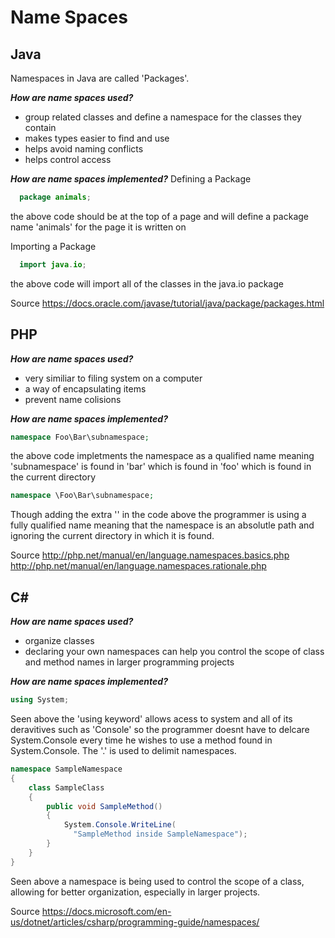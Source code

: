 # Name Spaces
## Java

Namespaces in Java are called 'Packages'.

***How are name spaces used?***
- group related classes and define a namespace for the classes they contain
- makes types easier to find and use
- helps avoid naming conflicts
- helps control access

***How are name spaces implemented?***
Defining a Package
```Java
  package animals;
```
the above code should be at the top of a page and will define a package name 'animals' for the page it is written on

Importing a Package
```Java
  import java.io;
```
the above code will import all of the classes in the java.io package

Source https://docs.oracle.com/javase/tutorial/java/package/packages.html

## PHP
***How are name spaces used?***
- very similiar to filing system on a computer
-  a way of encapsulating items
- prevent name colisions 

***How are name spaces implemented?***

```php
namespace Foo\Bar\subnamespace;
```
the above code impletments the namespace as a qualified name meaning 'subnamespace' is found in 'bar' which is found in 'foo' which  is found in the current directory

```php
namespace \Foo\Bar\subnamespace;
```
Though adding the extra '\' in the code above the programmer is using a fully qualified name meaning that the namespace is an absolutle path and ignoring the current directory in which it is found. 

Source http://php.net/manual/en/language.namespaces.basics.php
       http://php.net/manual/en/language.namespaces.rationale.php

## C#
***How are name spaces used?***
- organize classes
- declaring your own namespaces can help you control the scope of class and method names in larger programming projects

***How are name spaces implemented?***

```C#
using System;
```
Seen above the 'using keyword' allows acess to system and all of its deravitives such as 'Console' so the programmer doesnt have to delcare System.Console every time he wishes to use a method found in System.Console. The '.' is used to delimit namespaces. 

```C#
namespace SampleNamespace
{
    class SampleClass
    {
        public void SampleMethod()
        {
            System.Console.WriteLine(
              "SampleMethod inside SampleNamespace");
        }
    }
}
```
Seen above a namespace is being used to control the scope of a class, allowing for better organization, especially in larger projects. 

Source https://docs.microsoft.com/en-us/dotnet/articles/csharp/programming-guide/namespaces/
